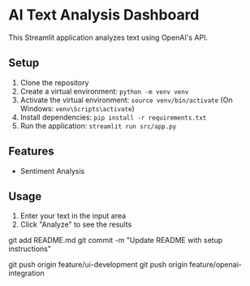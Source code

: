 # AI Text Analysis Dashboard

This Streamlit application analyzes text using OpenAI's API.

## Setup

1. Clone the repository
2. Create a virtual environment: `python -m venv venv`
3. Activate the virtual environment: `source venv/bin/activate` (On Windows: `venv\Scripts\activate`)
4. Install dependencies: `pip install -r requirements.txt`
5. Run the application: `streamlit run src/app.py`

## Features

- Sentiment Analysis

## Usage

1. Enter your text in the input area
2. Click "Analyze" to see the results

git add README.md
git commit -m "Update README with setup instructions"

git push origin feature/ui-development
git push origin feature/openai-integration
